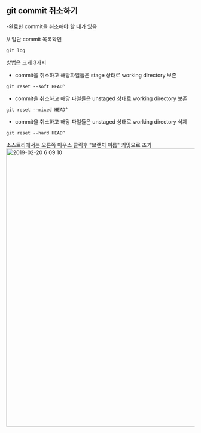 ## git commit 취소하기

-완료한 commit을 취소해야 할 때가 있음

// 일단 commit 목록확인
~~~
git log
~~~

방법은 크게 3가지
- commit을 취소하고 해당파일들은 stage 상태로 working directory 보존
~~~
git reset --soft HEAD^
~~~

- commit을 취소하고 해당 파일들은 unstaged 상태로 working directory 보존

~~~
git reset --mixed HEAD^
~~~

- commit을 취소하고 해당 파일들은 unstaged 상태로 working directory 삭제

~~~
git reset --hard HEAD^
~~~


소스트리에서는 오른쪽 마우스 클릭후
"브랜치 이름" 커밋으로 초기
<img width="743" alt="2019-02-20 6 09 10" src="https://user-images.githubusercontent.com/38197944/53079893-c621f400-353a-11e9-9c9b-2b0638e8ed0f.png">
